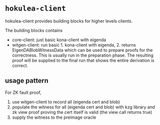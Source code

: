 # `hokulea-client`

hokulea-client provides building blocks for higher levels clients.

The building blocks contains
- core-client: just basic kona-client with eigenda
- witgen-client: run basic 1. kona-client with eigenda, 2. returns EigenDABlobWitnessData which can be used to prepare proofs for the correctness. This is usually run in the preparation phase. The resulting proof will be supplied to the final run that shows the entire derivation is correct.

## usage pattern
For ZK fault proof,
1. use witgen-client to record all (eigenda cert and blob)
2. populate the witness for all (eigenda cert and blob) with kzg library and zk view proof proving the cert itself is valid (the view call returns true)
3. supply the witness to the preimage oracle